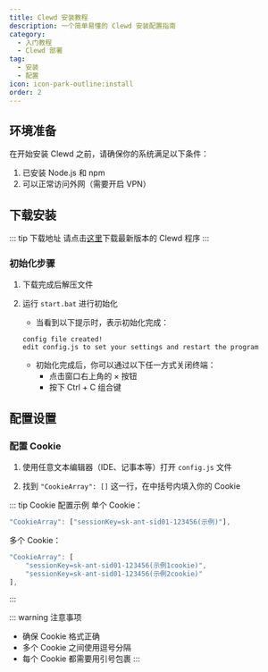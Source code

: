 ```yaml
---
title: Clewd 安装教程
description: 一个简单易懂的 Clewd 安装配置指南
category:
  - 入门教程
  - Clewd 部署
tag:
  - 安装
  - 配置
icon: icon-park-outline:install
order: 2
---
```


## 环境准备

在开始安装 Clewd 之前，请确保你的系统满足以下条件：

1. 已安装 Node.js 和 npm
2. 可以正常访问外网（需要开启 VPN）

## 下载安装

::: tip 下载地址
请点击[这里](https://github.com/teralomaniac/clewd/archive/refs/heads/master.zip)下载最新版本的 Clewd 程序
:::

### 初始化步骤

1. 下载完成后解压文件

2. 运行 `start.bat` 进行初始化
   - 当看到以下提示时，表示初始化完成：
   ```
   config file created!
   edit config.js to set your settings and restart the program
   ```
   - 初始化完成后，你可以通过以下任一方式关闭终端：
     - 点击窗口右上角的 × 按钮
     - 按下 Ctrl + C 组合键

## 配置设置

### 配置 Cookie

1. 使用任意文本编辑器（IDE、记事本等）打开 `config.js` 文件

2. 找到 `"CookieArray": []` 这一行，在中括号内填入你的 Cookie

::: tip Cookie 配置示例
单个 Cookie：
```js
"CookieArray": ["sessionKey=sk-ant-sid01-123456(示例)"],
```

多个 Cookie：
```js
"CookieArray": [
    "sessionKey=sk-ant-sid01-123456(示例1cookie)",
    "sessionKey=sk-ant-sid01-123456(示例2cookie)"
],
```
:::


::: warning 注意事项
- 确保 Cookie 格式正确
- 多个 Cookie 之间使用逗号分隔
- 每个 Cookie 都需要用引号包裹
:::
